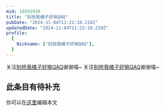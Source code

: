 ```yaml
---
mid: 10591930
title: "别抢我橘子好嘛QAQ"
pubDate: "2024-11-04T11:22:10.210Z"
updatedDate: "2024-11-04T11:22:10.210Z"
profile:
  {
    Nickname: ["别抢我橘子好嘛QAQ"],
  }
---
```


关注[别抢我橘子好嘛QAQ](https://space.bilibili.com/10591930)谢谢喵~ 关注[别抢我橘子好嘛QAQ](https://space.bilibili.com/10591930)谢谢喵~

## 此条目有待补充
你可以在[这里](https://github.com/Yuhanawa/VTuber.ICU-Content/edit/master/v/别抢我橘子好嘛QAQ/index.md)编辑本文
